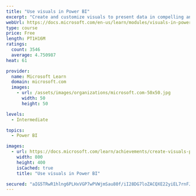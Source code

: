 ```yaml
---
title: "Use visuals in Power BI"
excerpt: "Create and customize visuals to present data in compelling and insightful ways."
webUrl: https://docs.microsoft.com/en-us/learn/modules/visuals-in-power-bi/
type: course
price: Free
length: PT1H16M
ratings:
  count: 3546
  average: 4.750987
heat: 61

provider:
  name: Microsoft Learn
  domain: microsoft.com
  images:
    - url: /assets/images/organizations/microsoft.com-50x50.jpg
      width: 50
      height: 50

levels:
  - Intermediate

topics:
  - Power BI

images:
  - url: https://docs.microsoft.com/learn/achievements/create-visuals-power-bi-desktop-social.png
    width: 800
    height: 400
    isCached: true
    title: "Use visuals in Power BI"

secured: "aIG5TRwR1hlng6PLHxVGP7wPVWjmSau80f/iI28DG7loZACQXE22yiEL7rnFJydG3RUyIg3u/O8c7wqld7CLjxPlMIZPkymSLiGw7efA4T1mA1uu9AgIdIBAdlIysztrlPZMOaivm7G5oPQ9+PQcZgLjn49HVe2/w/cmzzjO7JbvxE6de2+lYtkWGPpXDUOetgieEjZJ+6zAgEOpW1KfDWr944YpDg8AlnI13Fuet2Xq38wgNFKfh1XrX4Bi2idqCvr1nUI9pM+kw8iQ1z32KbiV8wiBCLSMkyKMFakTPZS8a/XNqkxD/JwebkEa2yB4PRssErP4HAvEL56LIo4L+1Mq86SZMjfXWIDWhdN2Uz0zHmRJontFK5CbCY2JhSBx6kz0lDBqhhxVAQge/D5j6g==;wy/xIxUPHfxbl5epHMOg7Q=="
---
```


